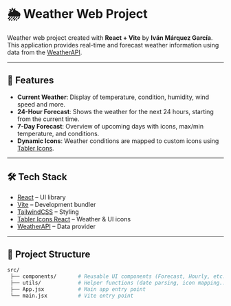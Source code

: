# 🌦️ Weather Web Project

Weather web project created with **React + Vite** by **Iván Márquez García**.  
This application provides real-time and forecast weather information using data from the [WeatherAPI](https://www.weatherapi.com/docs/).

---

## 🚀 Features

- **Current Weather**: Display of temperature, condition, humidity, wind speed and more.
- **24-Hour Forecast**: Shows the weather for the next 24 hours, starting from the current time.
- **7-Day Forecast**: Overview of upcoming days with icons, max/min temperature, and conditions.
- **Dynamic Icons**: Weather conditions are mapped to custom icons using [Tabler Icons](https://tabler-icons.io/).

---

## 🛠️ Tech Stack

- [React](https://reactjs.org/) – UI library
- [Vite](https://vitejs.dev/) – Development bundler
- [TailwindCSS](https://tailwindcss.com/) – Styling
- [Tabler Icons React](https://tabler-icons.io/) – Weather & UI icons
- [WeatherAPI](https://www.weatherapi.com/) – Data provider

---

## 📂 Project Structure

```bash
src/
 ├── components/       # Reusable UI components (Forecast, Hourly, etc.)
 ├── utils/            # Helper functions (date parsing, icon mapping...)
 ├── App.jsx           # Main app entry point
 └── main.jsx          # Vite entry point
```
